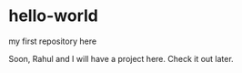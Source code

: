 # hello-world
my first repository here

Soon, Rahul and I will have a project here. Check it out later.
